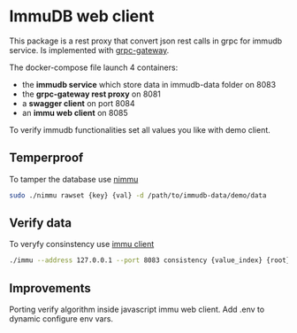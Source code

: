 # ImmuDB web client
This package is a rest proxy that convert json rest calls in grpc for immudb service.
Is implemented with [grpc-gateway](https://github.com/grpc-ecosystem/grpc-gateway).

The docker-compose file launch 4 containers:
* the **immudb service** which store data in immudb-data folder on 8083
* the **grpc-gateway rest proxy** on 8081
* a **swagger client** on port 8084
* an **immu web client** on 8085

To verify immudb functionalities set all values you like with demo client.

## Temperproof
To tamper the database use [nimmu](https://github.com/codenotary/immudb/tree/master/tools/nimmu)
```bash
sudo ./nimmu rawset {key} {val} -d /path/to/immudb-data/demo/data
```
## Verify data
To veryfy consinstency use [immu client](https://github.com/codenotary/immudb/tree/master/cmd/immu)
```bash
./immu --address 127.0.0.1 --port 8083 consistency {value_index} {root}
```

## Improvements
Porting verify algorithm inside javascript immu web client.
Add .env to dynamic configure env vars.
